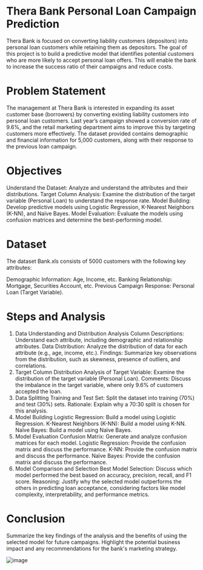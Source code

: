  # Thera Bank Personal Loan Campaign Prediction
  Thera Bank is focused on converting liability customers (depositors) into personal loan customers while retaining them as depositors. The goal of this project is to build a predictive model that identifies 
  potential customers who are more likely to accept personal loan offers. This will enable the bank to increase the success ratio of their campaigns and reduce costs.

# Problem Statement
The management at Thera Bank is interested in expanding its asset customer base (borrowers) by converting existing liability customers into personal loan customers. Last year’s campaign showed a conversion rate of 9.6%, and the retail marketing department aims to improve this by targeting customers more effectively. The dataset provided contains demographic and financial information for 5,000 customers, along with their response to the previous loan campaign.

# Objectives
Understand the Dataset: Analyze and understand the attributes and their distributions.
Target Column Analysis: Examine the distribution of the target variable (Personal Loan) to understand the response rate.
Model Building: Develop predictive models using Logistic Regression, K-Nearest Neighbors (K-NN), and Naïve Bayes.
Model Evaluation: Evaluate the models using confusion matrices and determine the best-performing model.

# Dataset
The dataset Bank.xls consists of 5000 customers with the following key attributes:

Demographic Information: Age, Income, etc.
Banking Relationship: Mortgage, Securities Account, etc.
Previous Campaign Response: Personal Loan (Target Variable).

# Steps and Analysis
1. Data Understanding and Distribution Analysis
Column Descriptions: Understand each attribute, including demographic and relationship attributes.
Data Distribution: Analyze the distribution of data for each attribute (e.g., age, income, etc.).
Findings: Summarize key observations from the distribution, such as skewness, presence of outliers, and correlations.
2. Target Column Distribution
Analysis of Target Variable: Examine the distribution of the target variable (Personal Loan).
Comments: Discuss the imbalance in the target variable, where only 9.6% of customers accepted the loan.
3. Data Splitting
Training and Test Set: Split the dataset into training (70%) and test (30%) sets.
Rationale: Explain why a 70:30 split is chosen for this analysis.
4. Model Building
Logistic Regression: Build a model using Logistic Regression.
K-Nearest Neighbors (K-NN): Build a model using K-NN.
Naïve Bayes: Build a model using Naïve Bayes.
5. Model Evaluation
Confusion Matrix: Generate and analyze confusion matrices for each model.
Logistic Regression: Provide the confusion matrix and discuss the performance.
K-NN: Provide the confusion matrix and discuss the performance.
Naïve Bayes: Provide the confusion matrix and discuss the performance.
6. Model Comparison and Selection
Best Model Selection: Discuss which model performed the best based on accuracy, precision, recall, and F1 score.
Reasoning: Justify why the selected model outperforms the others in predicting loan acceptance, considering factors like model complexity, interpretability, and performance metrics.

# Conclusion
Summarize the key findings of the analysis and the benefits of using the selected model for future campaigns. Highlight the potential business impact and any recommendations for the bank's marketing strategy.



![image](https://github.com/user-attachments/assets/160e5fd6-3e31-43cf-9398-fda5fec4b3ff)





